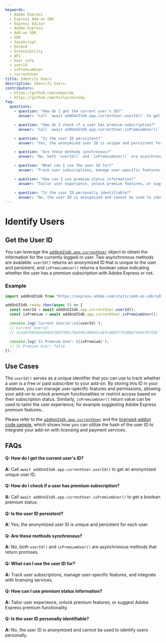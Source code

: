 ```yaml
---
keywords:
  - Adobe Express
  - Express Add-on SDK
  - Express Editor
  - Adobe Express
  - Add-on SDK
  - SDK
  - JavaScript
  - Extend
  - Extensibility
  - API
  - User info
  - userId
  - isPremiumUser
  - currentUser
title: Identify Users
description: Identify Users.
contributors:
  - https://github.com/undavide
  - https://github.com/hollyschinsky
faq:
  questions:
    - question: "How do I get the current user's ID?"
      answer: 'Call `await addOnUISdk.app.currentUser.userId()` to get an anonymized unique user ID.'

    - question: "How do I check if a user has premium subscription?"
      answer: 'Call `await addOnUISdk.app.currentUser.isPremiumUser()` to get a boolean premium status.'

    - question: "Is the user ID persistent?"
      answer: "Yes, the anonymized user ID is unique and persistent for each user."

    - question: "Are these methods synchronous?"
      answer: "No, both `userId()` and `isPremiumUser()` are asynchronous methods that return promises."

    - question: "What can I use the user ID for?"
      answer: "Track user subscriptions, manage user-specific features, and integrate with licensing services."

    - question: "How can I use premium status information?"
      answer: "Tailor user experience, unlock premium features, or suggest Adobe Express premium functionality."

    - question: "Is the user ID personally identifiable?"
      answer: "No, the user ID is anonymized and cannot be used to identify users personally."
---
```


# Identify Users

## Get the User ID

You can leverage the [`addOnUISdk.app.currentUser`](../../../references/addonsdk/app-currentUser.md) object to obtain the information for the currently logged-in user. Two asynchronous methods are available: `userId()` returns an anonymized ID that is unique to the user and persistent, and `isPremiumUser()` returns a boolean value indicating whether the user has a premium subscription with Adobe Express or not.

### Example

```js
import addOnUISdk from "https://express.adobe.com/static/add-on-sdk/sdk.js";

addOnUISdk.ready.then(async () => {
  const userId = await addOnUISdk.app.currentUser.userId();
  const isPremium = await addOnUISdk.app.currentUser.isPremiumUser();

  console.log(`Current Userid:\n${userId}`);
  // Current Userid:
  // 3cda976828a4a90d13b0f38b1f8a59b1d6845cabfc48037fb30bb75d3ef67d36`

  console.log(`Is Premium User: ${isPremium}`);
  // Is Premium User: false
});
```

## Use Cases

The `userId()` serves as a unique identifier that you can use to track whether a user is a free or paid subscriber to your add-on. By storing this ID in your database, you can manage user-specific features and permissions, allowing your add-on to unlock premium functionalities or restrict access based on their subscription status. Similarly, `isPremiumUser()` return value can be used to tailor the user experience, for example suggesting Adobe Express premium features..

Please refer to the [`addOnUISdk.app.currentUser`](../../../references/addonsdk/app-currentUser.md) and the [licensed-addon code sample](../samples.md#licensed-addon), which shows how you can utilize the hash of the user ID to integrate your add-on with licensing and payment services.

## FAQs

#### Q: How do I get the current user's ID?

**A:** Call `await addOnUISdk.app.currentUser.userId()` to get an anonymized unique user ID.

#### Q: How do I check if a user has premium subscription?

**A:** Call `await addOnUISdk.app.currentUser.isPremiumUser()` to get a boolean premium status.

#### Q: Is the user ID persistent?

**A:** Yes, the anonymized user ID is unique and persistent for each user.

#### Q: Are these methods synchronous?

**A:** No, both `userId()` and `isPremiumUser()` are asynchronous methods that return promises.

#### Q: What can I use the user ID for?

**A:** Track user subscriptions, manage user-specific features, and integrate with licensing services.

#### Q: How can I use premium status information?

**A:** Tailor user experience, unlock premium features, or suggest Adobe Express premium functionality.

#### Q: Is the user ID personally identifiable?

**A:** No, the user ID is anonymized and cannot be used to identify users personally.
